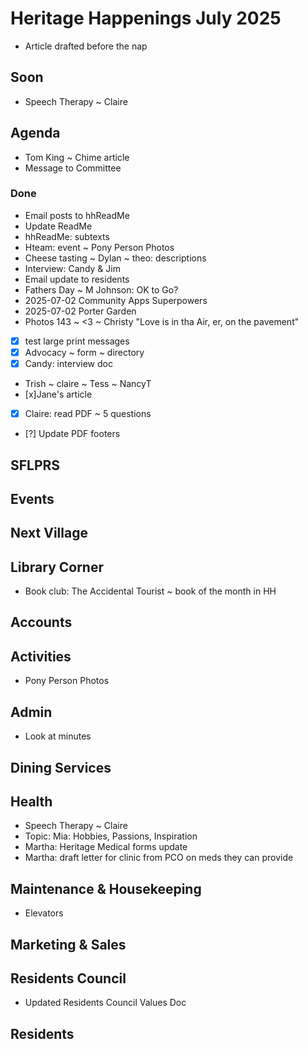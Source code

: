 # Heritage Happenings July 2025

* Article drafted before the nap

## Soon

* Speech Therapy ~ Claire


## Agenda

* Tom King ~ Chime article
* Message to Committee


### Done

* Email posts to hhReadMe
* Update ReadMe
* hhReadMe: subtexts
* Hteam: event ~ Pony Person Photos
* Cheese tasting ~ Dylan ~ theo: descriptions
* Interview: Candy & Jim
* Email update to residents
* Fathers Day ~ M Johnson: OK to Go?
* 2025-07-02 Community Apps Superpowers
* 2025-07-02 Porter Garden
* Photos 143 ~ <3 ~ Christy "Love is in tha Air, er, on the pavement"
* [x] test large print messages
* [x] Advocacy ~ form ~ directory
* [x] Candy: interview doc
* Trish ~ claire ~ Tess ~ NancyT
* [x]Jane's article
* [x] Claire: read PDF ~ 5 questions
* [?] Update PDF footers

## SFLPRS

## Events

## Next Village

## Library Corner

* Book club: The Accidental Tourist ~ book of the month in HH

## Accounts

## Activities

* Pony Person Photos

## Admin

* Look at minutes

## Dining Services


## Health

* Speech Therapy ~ Claire
* Topic: Mia: Hobbies, Passions, Inspiration
* Martha: Heritage Medical forms update
* Martha: draft letter for clinic from PCO on meds they can provide


## Maintenance & Housekeeping

* Elevators

## Marketing & Sales


## Residents Council

* Updated Residents Council Values Doc

## Residents
